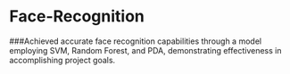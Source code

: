 # Face-Recognition

###Achieved accurate face recognition capabilities through a model employing SVM, Random Forest, and PDA, demonstrating effectiveness in accomplishing project goals.

